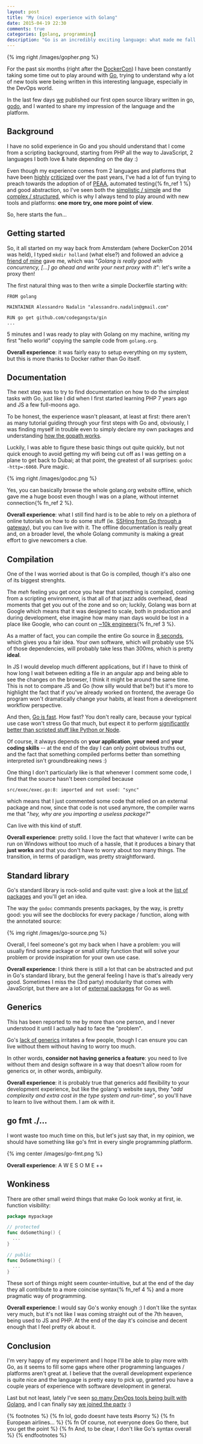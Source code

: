 ```yaml
---
layout: post
title: "My (nice) experience with Golang"
date: 2015-04-19 22:30
comments: true
categories: [golang, programming]
description: "Go is an incredibly exciting language: what made me fall in love with it?"
---
```


{% img right /images/gopher.png %}

For the past six months (right after the [DockerCon](http://europe.dockercon.com/))
I have been constantly taking some time out to play
around with [Go](http://golang.org/), trying
to understand why a lot of new tools were being
written in this interesting language, especially
in the DevOps world.

In the last few days [we](http://tech.namshi.com/)
published our first open source
library written in go, [godo](https://github.com/namshi/godo),
and I wanted to share my impression
of the language and the platform.

<!-- more -->

## Background

I have no solid experience in Go and you
should understand that I come from a scripting
background, starting from PHP all the way to
JavaScript, 2 languages I both love & hate
depending on the day :)

Even though my experience comes from 2 languages
and platforms that have been [highly](http://eev.ee/blog/2012/04/09/php-a-fractal-of-bad-design/) [criticized](http://www.boronine.com/2012/12/14/Why-JavaScript-Still-Sucks/)
over the past years, I've had a lot of fun
trying to preach towards the adoption of of [PEAA](http://martinfowler.com/eaaCatalog/),
automated testing{% fn_ref 1 %} and good abstraction,
so I've seen both the [simplistic / simple](http://programmers.stackexchange.com/questions/110797/why-is-php-so-frequently-used-on-web-servers) and the
[complex / structured](http://www.quora.com/What-are-the-most-ridiculous-Java-class-names-from-real-code), which is why I always tend
to play around with new tools and platforms: **one
more try, one more point of view**.

So, here starts the fun...

## Getting started

So, it all started on my way back from Amsterdam
(where DockerCon 2014 was held), I typed `mkdir holland`
(what else?) and followed an advice [a friend of mine](http://www.matteocollina.com/#biography)
gave me, which was "*Golang is really good with concurrency,
[...] go ahead and write your next proxy with it*":
let's write a proxy then!

The first natural thing was to then write a simple
Dockerfile starting with:

```
FROM golang

MAINTAINER Alessandro Nadalin "alessandro.nadalin@gmail.com"

RUN go get github.com/codegangsta/gin
...
```

5 minutes and I was ready to play with Golang on my
machine, writing my first "hello world" copying
the sample code from `golang.org`.

**Overall experience**: it was fairly easy to setup
everything on my system, but this is more thanks to
Docker rather than Go itself.

## Documentation

The next step was to try to find documentation
on how to do the simplest tasks with Go, just like I
did when I first started learning PHP 7 years ago and
JS a few full-moons ago.

To be honest, the experience wasn't pleasant, at least at first:
there aren't as many tutorial guiding through your first
steps with Go and, obviously, I was finding myself in trouble
even to simply declare my own packages and understanding
[how the gopath works](https://www.google.com/webhp?sourceid=chrome-instant&ion=1&espv=2&ie=UTF-8#q=gopath).

Luckily, I was able to figure these basic things out
quite quickly, but not quick enough to avoid getting my
wifi being cut off as I was getting on a plane to get back
to Dubai; at that point, the greatest of all surprises:
`godoc -http=:6060`. Pure magic.

{% img right /images/godoc.png %}

Yes, you can basically browse the whole golang.org website
offline, which gave me a huge boost even though I was
on a plane, without internet connection{% fn_ref 2 %}.

**Overall experience**: what I still find hard is to be
able to rely on a plethora of online tutorials on how to
do some stuff (ie. [SSHing from Go through a gateway](https://www.google.com/webhp?sourceid=chrome-instant&ion=1&espv=2&ie=UTF-8#q=golang+ssh+gateway+host)),
but you can live with it. The offline documentation is
really great and, on a broader level, the whole Golang
community is making a great effort to give newcomers a
clue.

## Compilation

One of the I was worried about is that Go is compiled,
though it's also one of its biggest strenghts.

The *meh* feeling you get once you hear that something is
compiled, coming from a scripting environment, is that
all of that jazz adds overhead, dead moments that
get you out of the zone and so on; luckily, Golang was born
at Google which means that it was designed to scale, both
in production and during development, else imagine how many
man days would be lost in a place like Google, who can
count on [~10k engineers](http://www.quora.com/How-many-software-engineers-does-Google-have){% fn_ref 3 %}.

As a matter of fact, you can compile the entire Go source
in [8 seconds](http://www.quora.com/How-do-Rust-and-Go-compare-1/answer/Carmi-Grushko),
which gives you a fair idea. Your own software, which will
probably use 5% of those dependencies, will probably take
less than 300ms, which is pretty **ideal**.

In JS I would develop much different applications,
but if I have to think of how long I wait between editing a file
in an angular app and being able to see the changes on the browser,
I think it might be around the same time.
This is not to compare JS and Go (how silly would that be?) but it's
more to highlight the fact that if you've already worked on frontend,
the average Go program won't dramatically change your habits,
at least from a development workflow perspective.

And then, [Go is fast](http://programmers.stackexchange.com/questions/83780/how-fast-can-go-go). How fast?
You don't really care, because your typical use case won't stress
Go that much, but expect it to perform [significantly better
than scripted stuff like Python or Node](http://www.reddit.com/r/golang/comments/2r1ybd/speed_of_go_compared_to_java_and_python/).

Of course, it always depends on **your application**, **your need** and
**your coding skills** -- at the end of the day I can only point
obvious truths out, and the fact that something compiled performs
better than something interpreted isn't groundbreaking news :)

One thing I don't particularly like is that whenever I comment
some code, I find that the source hasn't been compiled because

```
src/exec/exec.go:8: imported and not used: "sync"
```

which means that I just commented some code that relied on an
external package and now, since that code is not used anymore,
the compiler warns me that "*hey, why are you importing a useless package?*"

Can live with this kind of stuff.

**Overall experience**: pretty solid. I love the fact that whatever
I write can be run on Windows without too much of a hassle, that
it produces a binary that **just works** and that you don't have
to worry about too many things. The transition, in terms of paradigm,
was pretty straightforward.

## Standard library

Go's standard library is rock-solid and quite vast:
give a look at the [list of packages](http://golang.org/pkg/) and you'll get
an idea.

The way the `godoc` commands presents packages, by the way, is
pretty good: you will see the docblocks for every package / function,
along with the annotated source:

{% img right /images/go-source.png %}

Overall, I feel someone's got my back when I have a problem:
you will usually find some package or small utility function
that will solve your problem or provide inspiration for your own
use case.

**Overall experience**: I think there is still a lot that can
be abstracted and put in Go's standard library, but the general
feeling I have is that's already very good. Sometimes I miss the
(3rd party) modularity that comes with JavaScript, but there are
a lot of [external packages](http://go-search.org/) for Go as well.

## Generics

This has been reported to me by more than one person, and I never understood
it until I actually had to face the "problem".

Go's [lack of generics](http://golang.org/doc/faq#generics) irritates
a few people, though I can ensure you can live without them without
having to worry too much.

In other words, **consider not having generics a feature**: you need to
live without them and design software in a way that doesn't allow
room for generics or, in other words, ambiguity.

**Overall experience**: it is probably true that generics add flexibility
to your development experience, but like the golang's website says, they
"*add complexity and extra cost in the type system and run-time*", so you'll
have to learn to live without them. I am ok with it.

## go fmt ./...

I wont waste too much time on this, but let's just say that, in
my opinion, we should have something like go's fmt in every single
programming platform.

{% img center /images/go-fmt.png %}

**Overall experience**: A W E S O M E ++

## Wonkiness

There are other small weird things that make Go look
wonky at first, ie. function visibility:

``` go
package mypackage

// protected
func doSomething() {
  ...
}

// public
func DoSomething() {
  ...
}
```

These sort of things might seem counter-intuitive,
but at the end of the day they all contribute to a
more coincise syntax{% fn_ref 4 %} and a more pragmatic
way of programming.

**Overall experience**: I would say Go's wonky enough :)
I don't like the syntax very much, but it's not like
I was coming straight out of the 7th heaven, being used
to JS and PHP. At the end of the day it's coincise and
decent enough that I feel pretty ok about it.

## Conclusion

I'm very happy of my experiment and I hope I'll be able
to play more with Go, as it seems to fill some gaps where
other programming languages / platforms aren't great at. I believe that
the overall development experience is quite nice and the
language is pretty easy to pick up, granted you have
a couple years of experience with software development in general.

Last but not least, lately I've seen [so many DevOps tools
being built with Golang](http://odino.org/5-technologies-you-should-keep-an-eye-on-in-2015/), and I can finally say
[we joined the party](https://github.com/namshi/godo) :)

{% footnotes %}
  {% fn lol, godo doesnt have tests #sorry %}
  {% fn European airlines... %}
  {% fn Of course, not everyone does Go there, but you get the point %}
  {% fn And, to be clear, I don't like Go's syntax overall %}
{% endfootnotes %}
